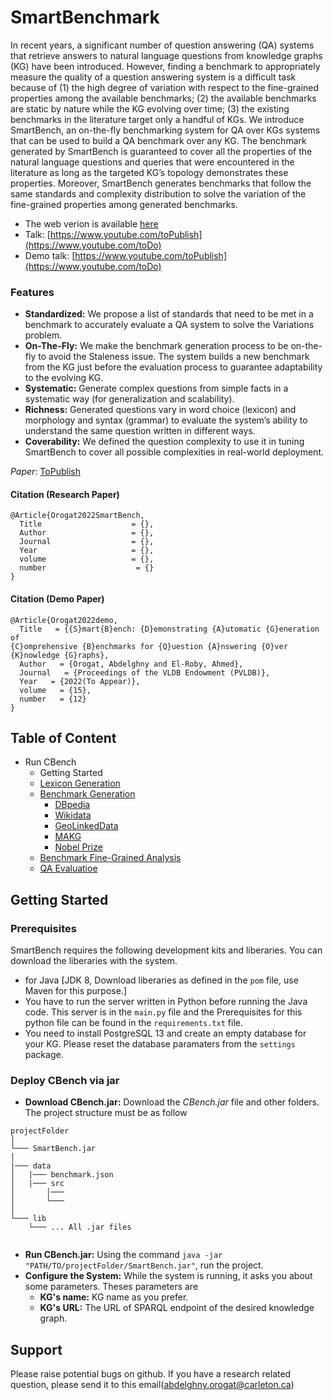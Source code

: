 # SmartBenchmark
In recent years, a significant number of question answering (QA) systems that retrieve answers to natural language questions from knowledge graphs (KG) have been introduced. However, finding a benchmark to appropriately measure the quality of a question answering system is a difficult task because of (1) the high degree of variation with respect to the fine-grained properties among the available benchmarks; (2) the available benchmarks are static by nature while the KG evolving over time; (3) the existing benchmarks in the literature target only a handful of KGs. We introduce SmartBench, an on-the-fly benchmarking system for QA over KGs systems that can be used to build a QA benchmark over any KG. The benchmark generated by SmartBench is guaranteed to cover all the properties of the natural language questions and queries that were encountered in the literature as long as the targeted KG’s topology demonstrates these properties. Moreover, SmartBench generates benchmarks that follow the same standards and complexity distribution to solve the variation of the fine-grained properties among generated benchmarks.

* The web verion is available [here]( https://github.com/aorogat/SmartBenchmarkWebInterface)
* Talk: [https://www.youtube.com/toPublish](https://www.youtube.com/toDo)
* Demo talk: [https://www.youtube.com/toPublish](https://www.youtube.com/toDo)

### Features
* __Standardized:__ We propose a list of standards that need to be met in a benchmark to accurately evaluate a QA system to solve the Variations problem.
* __On-The-Fly:__  We make the benchmark generation process to be on-the-fly to avoid the Staleness issue. The system builds a new benchmark from the KG just before the evaluation process to guarantee adaptability to the evolving KG.
* __Systematic:__ Generate complex questions from simple facts in a systematic way (for generalization and scalability).
* __Richness:__ Generated questions vary in word choice (lexicon) and morphology and syntax (grammar) to evaluate the system’s ability to understand the same question written in different ways.
* __Coverability:__ We defined the question complexity to use it in tuning SmartBench to cover all possible complexities in real-world deployment. 

*Paper*: [ToPublish](https://)
#### Citation (Research Paper)
```
@Article{Orogat2022SmartBench,
  Title                    = {},
  Author                   = {},
  Journal                  = {},
  Year                     = {},
  volume                   = {},
  number                    = {}
}
```

#### Citation (Demo Paper)
```
@Article{Orogat2022demo,
  Title   = {{S}mart{B}ench: {D}emonstrating {A}utomatic {G}eneration of
{C}omprehensive {B}enchmarks for {Q}uestion {A}nswering {O}ver {K}nowledge {G}raphs},
  Author   = {Orogat, Abdelghny and El-Roby, Ahmed},
  Journal   = {Proceedings of the VLDB Endowment (PVLDB)},
  Year   = {2022(To Appear)},
  volume   = {15},
  number   = {12}
}
```

## Table of Content
* Run CBench
  * Getting Started
  * [Lexicon Generation](https://github.com/ToDo)
  * [Benchmark Generation](https://github.com/ToDo)
    * [DBpedia](https://github.com/ToDo)
    * [Wikidata](https://github.com/ToDo)
    * [GeoLinkedData](https://github.com/ToDo)
    * [MAKG](https://github.com/ToDo)
    * [Nobel Prize](https://github.com/ToDo)
  * [Benchmark Fine-Grained Analysis](https://github.com/ToDo)
  * [QA Evaluatioe](https://github.com/ToDo)


## Getting Started

### Prerequisites
SmartBench requires the following development kits and liberaries. You can download the liberaries with the system.
* for Java [JDK 8, Download liberaries as defined in the `pom` file, use Maven for this purpose.]
* You have to run the server written in Python before running the Java code. This server is in the `main.py` file and the Prerequisites for this python file can be found in the `requirements.txt` file.
* You need to install PostgreSQL 13 and create an empty database for your KG. Please reset the database paramaters from the `settings` package.

### Deploy CBench via jar
* __Download CBench.jar:__ Download the *CBench.jar* file and other folders. The project structure must be as follow
```
projectFolder
│   
└─── SmartBench.jar
│
|─── data
│   |─── benchmark.json
│   |─── src
│       │─── 
│       └─── 
│
└─── lib
    └─── ... All .jar files


```
*  __Run CBench.jar:__ Using the command ``` java -jar "PATH/TO/projectFolder/SmartBench.jar" ```, run the project.
* __Configure the System:__ While the system is running, it asks you about some parameters. Theses parameters are
  * __KG's name:__ KG name as you prefer.
  * __KG's URL:__ The URL of SPARQL endpoint of the desired knowledge graph.


## Support
Please raise potential bugs on github. If you have a research related question, please send it to this email(abdelghny.orogat@carleton.ca)



